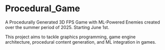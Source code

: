# Procedural_Game
A Procedurally Generated 3D FPS Game with ML-Powered Enemies created over the summer period of 2025. Starting June 1st.

This project aims to tackle graphics programming, game engine architecture, procedural content generation, and ML integration in games.
